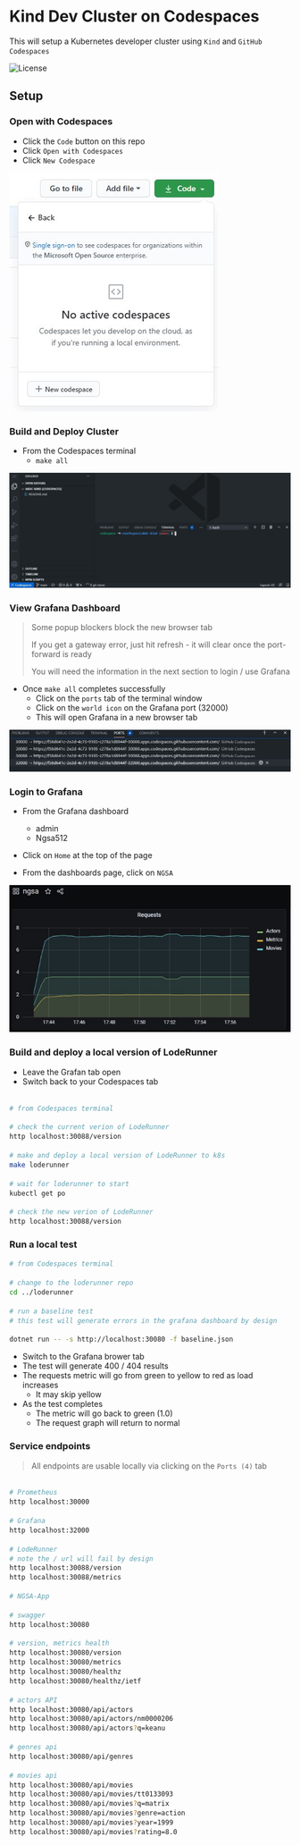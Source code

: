 # Kind Dev Cluster on Codespaces

This will setup a Kubernetes developer cluster using `Kind` and `GitHub Codespaces`

![License](https://img.shields.io/badge/license-MIT-green.svg)

## Setup

### Open with Codespaces

- Click the `Code` button on this repo
- Click `Open with Codespaces`
- Click `New Codespace`

![Create Codespace](./images/OpenWithCodespaces.jpg)

### Build and Deploy Cluster

- From the Codespaces terminal
  - `make all`

![Running Codespace](./images/RunningCodespace.jpg)

### View Grafana Dashboard

> Some popup blockers block the new browser tab
>
> If you get a gateway error, just hit refresh - it will clear once the port-forward is ready
>
> You will need the information in the next section to login / use Grafana

- Once `make all` completes successfully
  - Click on the `ports` tab of the terminal window
  - Click on the `world icon` on the Grafana port (32000)
  - This will open Grafana in a new browser tab

![Codespace Ports](./images/CodespacePorts.jpg)

### Login to Grafana

- From the Grafana dashboard
  - admin
  - Ngsa512

- Click on `Home` at the top of the page
- From the dashboards page, click on `NGSA`

![Grafana](./images/Grafana.jpg)

### Build and deploy a local version of LodeRunner

- Leave the Grafan tab open
- Switch back to your Codespaces tab

```bash

# from Codespaces terminal

# check the current verion of LodeRunner
http localhost:30088/version

# make and deploy a local version of LodeRunner to k8s
make loderunner

# wait for loderunner to start
kubectl get po

# check the new verion of LodeRunner
http localhost:30088/version

```

### Run a local test

```bash
# from Codespaces terminal

# change to the loderunner repo
cd ../loderunner

# run a baseline test
# this test will generate errors in the grafana dashboard by design

dotnet run -- -s http://localhost:30080 -f baseline.json

```

- Switch to the Grafana brower tab
- The test will generate 400 / 404 results
- The requests metric will go from green to yellow to red as load increases
  - It may skip yellow
- As the test completes
  - The metric will go back to green (1.0)
  - The request graph will return to normal

### Service endpoints

> All endpoints are usable locally via clicking on the `Ports (4)` tab

```bash

# Prometheus
http localhost:30000

# Grafana
http localhost:32000

# LodeRunner
# note the / url will fail by design
http localhost:30088/version
http localhost:30088/metrics

# NGSA-App

# swagger
http localhost:30080

# version, metrics health
http localhost:30080/version
http localhost:30080/metrics
http localhost:30080/healthz
http localhost:30080/healthz/ietf

# actors API
http localhost:30080/api/actors
http localhost:30080/api/actors/nm0000206
http localhost:30080/api/actors?q=keanu

# genres api
http localhost:30080/api/genres

# movies api
http localhost:30080/api/movies
http localhost:30080/api/movies/tt0133093
http localhost:30080/api/movies?q=matrix
http localhost:30080/api/movies?genre=action
http localhost:30080/api/movies?year=1999
http localhost:30080/api/movies?rating=8.0

```
